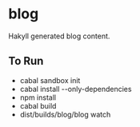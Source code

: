 blog
====

Hakyll generated blog content.

To Run
------

- cabal sandbox init
- cabal install --only-dependencies
- npm install
- cabal build
- dist/builds/blog/blog watch 
